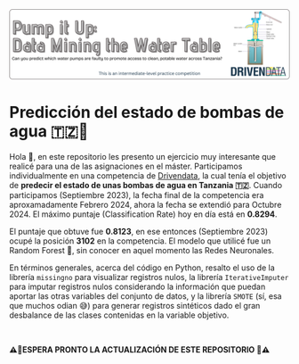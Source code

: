 <div id="header" align="center">
  <img src="GitHub_Banner_Pump_It_Up.png"/>
</div>

# Predicción del estado de bombas de agua 🇹🇿🚰

Hola 👋, en este repositorio les presento un ejercicio muy interesante que realicé para una de las asignaciones en el máster. Participamos individualmente en una competencia de [Drivendata](https://www.drivendata.org/competitions/7/pump-it-up-data-mining-the-water-table/page/23/), la cual tenía el objetivo de **predecir el estado de unas bombas de agua en Tanzania 🇹🇿**. Cuando participamos (Septiembre 2023), la fecha final de la competencia era aproxamadamente Febrero 2024, ahora la fecha se extendió para Octubre 2024. El máximo puntaje (Classification Rate) hoy en día está en **0.8294**.

El puntaje que obtuve fue **0.8123**, en ese entonces (Septiembre 2023) ocupé la posición **3102** en la competencia. El modelo que utilicé fue un Random Forest 🌳, sin conocer en aquel momento las Redes Neuronales.

En términos generales, acerca del código en Python, resalto el uso de la librería `missingno` para visualizar registros nulos, la librería `IterativeImputer` para imputar registros nulos considerando la información que puedan aportar las otras variables del conjunto de datos, y la librería `SMOTE` (sí, esa que muchos odian 😅) para generar registros sintéticos dado el gran desbalance de las clases contenidas en la variable objetivo.

<br>

**⚠️🚧ESPERA PRONTO LA ACTUALIZACIÓN DE ESTE REPOSITORIO 🚧⚠️**